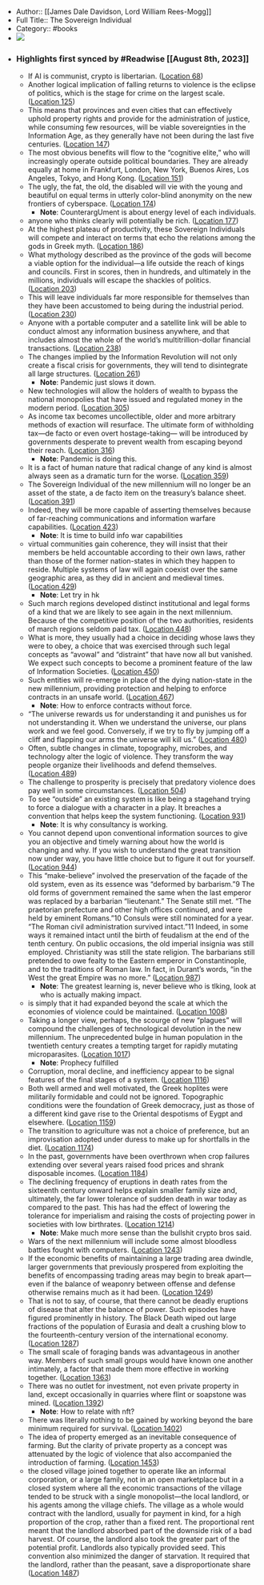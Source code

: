 - Author:: [[James Dale Davidson, Lord William Rees-Mogg]]
- Full Title:: The Sovereign Individual
- Category:: #books
- ![](https://images-na.ssl-images-amazon.com/images/I/41TwIuSlmYL._SL200_.jpg)
- ### Highlights first synced by #Readwise [[August 8th, 2023]]
    - If AI is communist, crypto is libertarian. ([Location 68](https://readwise.io/to_kindle?action=open&asin=B00AK9IXXM&location=68))
    - Another logical implication of falling returns to violence is the eclipse of politics, which is the stage for crime on the largest scale. ([Location 125](https://readwise.io/to_kindle?action=open&asin=B00AK9IXXM&location=125))
    - This means that provinces and even cities that can effectively uphold property rights and provide for the administration of justice, while consuming few resources, will be viable sovereignties in the Information Age, as they generally have not been during the last five centuries. ([Location 147](https://readwise.io/to_kindle?action=open&asin=B00AK9IXXM&location=147))
    - The most obvious benefits will flow to the “cognitive elite,” who will increasingly operate outside political boundaries. They are already equally at home in Frankfurt, London, New York, Buenos Aires, Los Angeles, Tokyo, and Hong Kong. ([Location 151](https://readwise.io/to_kindle?action=open&asin=B00AK9IXXM&location=151))
    - The ugly, the fat, the old, the disabled will vie with the young and beautiful on equal terms in utterly color-blind anonymity on the new frontiers of cyberspace. ([Location 174](https://readwise.io/to_kindle?action=open&asin=B00AK9IXXM&location=174))
        - **Note**: CounterargUment is about energy level of each individuals.
    - anyone who thinks clearly will potentially be rich. ([Location 177](https://readwise.io/to_kindle?action=open&asin=B00AK9IXXM&location=177))
    - At the highest plateau of productivity, these Sovereign Individuals will compete and interact on terms that echo the relations among the gods in Greek myth. ([Location 186](https://readwise.io/to_kindle?action=open&asin=B00AK9IXXM&location=186))
    - What mythology described as the province of the gods will become a viable option for the individual—a life outside the reach of kings and councils. First in scores, then in hundreds, and ultimately in the millions, individuals will escape the shackles of politics. ([Location 203](https://readwise.io/to_kindle?action=open&asin=B00AK9IXXM&location=203))
    - This will leave individuals far more responsible for themselves than they have been accustomed to being during the industrial period. ([Location 230](https://readwise.io/to_kindle?action=open&asin=B00AK9IXXM&location=230))
    - Anyone with a portable computer and a satellite link will be able to conduct almost any information business anywhere, and that includes almost the whole of the world’s multitrillion-dollar financial transactions. ([Location 238](https://readwise.io/to_kindle?action=open&asin=B00AK9IXXM&location=238))
    - The changes implied by the Information Revolution will not only create a fiscal crisis for governments, they will tend to disintegrate all large structures. ([Location 261](https://readwise.io/to_kindle?action=open&asin=B00AK9IXXM&location=261))
        - **Note**: Pandemic just slows it down.
    - New technologies will allow the holders of wealth to bypass the national monopolies that have issued and regulated money in the modern period. ([Location 305](https://readwise.io/to_kindle?action=open&asin=B00AK9IXXM&location=305))
    - As income tax becomes uncollectible, older and more arbitrary methods of exaction will resurface. The ultimate form of withholding tax—de facto or even overt hostage-taking— will be introduced by governments desperate to prevent wealth from escaping beyond their reach. ([Location 316](https://readwise.io/to_kindle?action=open&asin=B00AK9IXXM&location=316))
        - **Note**: Pandemic is doing this.
    - It is a fact of human nature that radical change of any kind is almost always seen as a dramatic turn for the worse. ([Location 359](https://readwise.io/to_kindle?action=open&asin=B00AK9IXXM&location=359))
    - The Sovereign Individual of the new millennium will no longer be an asset of the state, a de facto item on the treasury’s balance sheet. ([Location 391](https://readwise.io/to_kindle?action=open&asin=B00AK9IXXM&location=391))
    - Indeed, they will be more capable of asserting themselves because of far-reaching communications and information warfare capabilities. ([Location 423](https://readwise.io/to_kindle?action=open&asin=B00AK9IXXM&location=423))
        - **Note**: It is time to build info war capabilities
    - virtual communities gain coherence, they will insist that their members be held accountable according to their own laws, rather than those of the former nation-states in which they happen to reside. Multiple systems of law will again coexist over the same geographic area, as they did in ancient and medieval times. ([Location 429](https://readwise.io/to_kindle?action=open&asin=B00AK9IXXM&location=429))
        - **Note**: Let try in hk
    - Such march regions developed distinct institutional and legal forms of a kind that we are likely to see again in the next millennium. Because of the competitive position of the two authorities, residents of march regions seldom paid tax. ([Location 448](https://readwise.io/to_kindle?action=open&asin=B00AK9IXXM&location=448))
    - What is more, they usually had a choice in deciding whose laws they were to obey, a choice that was exercised through such legal concepts as “avowal” and “distraint” that have now all but vanished. We expect such concepts to become a prominent feature of the law of Information Societies. ([Location 450](https://readwise.io/to_kindle?action=open&asin=B00AK9IXXM&location=450))
    - Such entities will re-emerge in place of the dying nation-state in the new millennium, providing protection and helping to enforce contracts in an unsafe world. ([Location 467](https://readwise.io/to_kindle?action=open&asin=B00AK9IXXM&location=467))
        - **Note**: How to enforce contracts without force.
    - “The universe rewards us for understanding it and punishes us for not understanding it. When we understand the universe, our plans work and we feel good. Conversely, if we try to fly by jumping off a cliff and flapping our arms the universe will kill us.” ([Location 480](https://readwise.io/to_kindle?action=open&asin=B00AK9IXXM&location=480))
    - Often, subtle changes in climate, topography, microbes, and technology alter the logic of violence. They transform the way people organize their livelihoods and defend themselves. ([Location 489](https://readwise.io/to_kindle?action=open&asin=B00AK9IXXM&location=489))
    - The challenge to prosperity is precisely that predatory violence does pay well in some circumstances. ([Location 504](https://readwise.io/to_kindle?action=open&asin=B00AK9IXXM&location=504))
    - To see “outside” an existing system is like being a stagehand trying to force a dialogue with a character in a play. It breaches a convention that helps keep the system functioning. ([Location 931](https://readwise.io/to_kindle?action=open&asin=B00AK9IXXM&location=931))
        - **Note**: It is why consultancy is working.
    - You cannot depend upon conventional information sources to give you an objective and timely warning about how the world is changing and why. If you wish to understand the great transition now under way, you have little choice but to figure it out for yourself. ([Location 944](https://readwise.io/to_kindle?action=open&asin=B00AK9IXXM&location=944))
    - This “make-believe” involved the preservation of the façade of the old system, even as its essence was “deformed by barbarism.”9 The old forms of government remained the same when the last emperor was replaced by a barbarian “lieutenant.” The Senate still met. “The praetorian prefecture and other high offices continued, and were held by eminent Romans.”10 Consuls were still nominated for a year. “The Roman civil administration survived intact.”11 Indeed, in some ways it remained intact until the birth of feudalism at the end of the tenth century. On public occasions, the old imperial insignia was still employed. Christianity was still the state religion. The barbarians still pretended to owe fealty to the Eastern emperor in Constantinople, and to the traditions of Roman law. In fact, in Durant’s words, “in the West the great Empire was no more.” ([Location 987](https://readwise.io/to_kindle?action=open&asin=B00AK9IXXM&location=987))
        - **Note**: The greatest learning is, never believe who is tlking, look at who is actually making impact.
    - is simply that it had expanded beyond the scale at which the economies of violence could be maintained. ([Location 1008](https://readwise.io/to_kindle?action=open&asin=B00AK9IXXM&location=1008))
    - Taking a longer view, perhaps, the scourge of new “plagues” will compound the challenges of technological devolution in the new millennium. The unprecedented bulge in human population in the twentieth century creates a tempting target for rapidly mutating microparasites. ([Location 1017](https://readwise.io/to_kindle?action=open&asin=B00AK9IXXM&location=1017))
        - **Note**: Prophecy fulfilled
    - Corruption, moral decline, and inefficiency appear to be signal features of the final stages of a system. ([Location 1116](https://readwise.io/to_kindle?action=open&asin=B00AK9IXXM&location=1116))
    - Both well armed and well motivated, the Greek hoplites were militarily formidable and could not be ignored. Topographic conditions were the foundation of Greek democracy, just as those of a different kind gave rise to the Oriental despotisms of Eygpt and elsewhere. ([Location 1159](https://readwise.io/to_kindle?action=open&asin=B00AK9IXXM&location=1159))
    - The transition to agriculture was not a choice of preference, but an improvisation adopted under duress to make up for shortfalls in the diet. ([Location 1174](https://readwise.io/to_kindle?action=open&asin=B00AK9IXXM&location=1174))
    - In the past, governments have been overthrown when crop failures extending over several years raised food prices and shrank disposable incomes. ([Location 1184](https://readwise.io/to_kindle?action=open&asin=B00AK9IXXM&location=1184))
    - The declining frequency of eruptions in death rates from the sixteenth century onward helps explain smaller family size and, ultimately, the far lower tolerance of sudden death in war today as compared to the past. This has had the effect of lowering the tolerance for imperialism and raising the costs of projecting power in societies with low birthrates. ([Location 1214](https://readwise.io/to_kindle?action=open&asin=B00AK9IXXM&location=1214))
        - **Note**: Make much more sense than the bullshit crypto bros said.
    - Wars of the next millennium will include some almost bloodless battles fought with computers. ([Location 1243](https://readwise.io/to_kindle?action=open&asin=B00AK9IXXM&location=1243))
    - If the economic benefits of maintaining a large trading area dwindle, larger governments that previously prospered from exploiting the benefits of encompassing trading areas may begin to break apart—even if the balance of weaponry between offense and defense otherwise remains much as it had been. ([Location 1249](https://readwise.io/to_kindle?action=open&asin=B00AK9IXXM&location=1249))
    - That is not to say, of course, that there cannot be deadly eruptions of disease that alter the balance of power. Such episodes have figured prominently in history. The Black Death wiped out large fractions of the population of Eurasia and dealt a crushing blow to the fourteenth-century version of the international economy. ([Location 1287](https://readwise.io/to_kindle?action=open&asin=B00AK9IXXM&location=1287))
    - The small scale of foraging bands was advantageous in another way. Members of such small groups would have known one another intimately, a factor that made them more effective in working together. ([Location 1363](https://readwise.io/to_kindle?action=open&asin=B00AK9IXXM&location=1363))
    - There was no outlet for investment, not even private property in land, except occasionally in quarries where flint or soapstone was mined. ([Location 1392](https://readwise.io/to_kindle?action=open&asin=B00AK9IXXM&location=1392))
        - **Note**: How to relate with nft?
    - There was literally nothing to be gained by working beyond the bare minimum required for survival. ([Location 1402](https://readwise.io/to_kindle?action=open&asin=B00AK9IXXM&location=1402))
    - The idea of property emerged as an inevitable consequence of farming. But the clarity of private property as a concept was attenuated by the logic of violence that also accompanied the introduction of farming. ([Location 1453](https://readwise.io/to_kindle?action=open&asin=B00AK9IXXM&location=1453))
    - the closed village joined together to operate like an informal corporation, or a large family, not in an open marketplace but in a closed system where all the economic transactions of the village tended to be struck with a single monopolist—the local landlord, or his agents among the village chiefs. The village as a whole would contract with the landlord, usually for payment in kind, for a high proportion of the crop, rather than a fixed rent. The proportional rent meant that the landlord absorbed part of the downside risk of a bad harvest. Of course, the landlord also took the greater part of the potential profit. Landlords also typically provided seed. This convention also minimized the danger of starvation. It required that the landlord, rather than the peasant, save a disproportionate share ([Location 1487](https://readwise.io/to_kindle?action=open&asin=B00AK9IXXM&location=1487))
